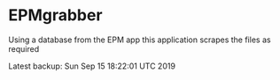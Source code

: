 # EPMgrabber
Using a database from the EPM app this application scrapes the files as required


Latest backup: Sun Sep 15 18:22:01 UTC 2019
